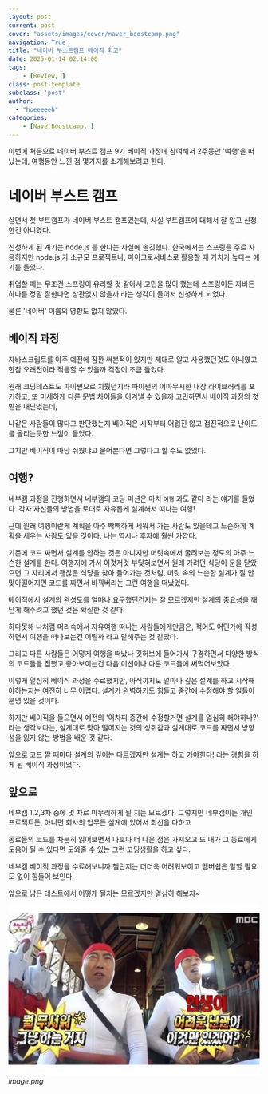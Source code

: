 ```yaml
---
layout: post
current: post
cover: "assets/images/cover/naver_boostcamp.png"
navigation: True
title: "네이버 부스트캠프 베이직 회고"
date: 2025-01-14 02:14:00
tags:
    - [Review, ]
class: post-template
subclass: 'post'
author: 
  - "hoeeeeeh"
categories:
    - [NaverBoostcamp, ]
---
```


이번에 처음으로 네이버 부스트 캠프 9기 베이직 과정에 참여해서 2주동안 '여행'을 떠났는데, 여행동안 느낀 점 몇가지를 소개해보려고 한다.


# 네이버 부스트 캠프


살면서 첫 부트캠프가 네이버 부스트 캠프였는데, 사실 부트캠프에 대해서 잘 알고 신청한건 아니였다.


신청하게 된 계기는 node.js 를 한다는 사실에 솔깃했다. 한국에서는 스프링을 주로 사용하지만 node.js 가 소규모 프로젝트나, 마이크로서비스로 활용할 때 가치가 높다는 얘기를 들었다.


취업할 때는 무조건 스프링이 유리할 것 같아서 고민을 많이 했는데 스프링이든 자바든 하나를 정말 잘한다면 상관없지 않을까 라는 생각이 들어서 신청하게 되었다.


물론 '네이버' 이름의 영향도 없지 않았다.


## 베이직 과정


자바스크립트를 아주 예전에 잠깐 써본적이 있지만 제대로 알고 사용했던것도 아니였고 한참 오래전이라 적응할 수 있을까 걱정이 조금 들었다.


원래 코딩테스트도 파이썬으로 치뤘던지라 파이썬의 어마무시한 내장 라이브러리를 포기하고, 또 미세하게 다른 문법 차이들을 이겨낼 수 있을까 고민하면서 베이직 과정의 첫 발을 내딛었는데,


나같은 사람들이 많다고 판단했는지 베이직은 시작부터 어렵진 않고 점진적으로 난이도를 올리는듯한 느낌이 들었다.


그치만 베이직이 마냥 쉬웠냐고 물어본다면 그렇다고 할 수도 없었다.


## 여행?


네부캠 과정을 진행하면서 네부캠의 코딩 미션은 마치 `여행` 과도 같다 라는 얘기를 들었다. 각자 자신들의 방법을 토대로 자유롭게 설계해서 떠나는 여행!


근데 원래 여행이란게 계획을 아주 빡빡하게 세워서 가는 사람도 있을테고 느슨하게 계획을 세우는 사람도 있을 것이다. 나는 역시나 후자에 훨씬 가깝다.


기존에 코드 짜면서 설계를 안하는 것은 아니지만 머릿속에서 굴려보는 정도의 아주 느슨한 설계를 한다. 여행지에 가서 이것저것 부딪혀보면서 원래 가려던 식당이 문을 닫았으면 그 자리에서 괜찮은 식당을 찾아 들어가는 것처럼, 머릿 속의 느슨한 설계가 잘 안맞아떨어지면 코드를 짜면서 바꿔버리는 그런 여행을 떠났었다.


베이직에서 설계의 완성도를 얼마나 요구했던건지는 잘 모르겠지만 설계의 중요성을 깨닫게 해주려고 했던 것은 확실한 것 같다.


하다못해 나처럼 머리속에서 자유여행 떠나는 사람들에게만큼은, 적어도 어딘가에 작성하면서 여행을 떠나보는건 어떨까 라고 말해주는 것 같았다.


그리고 다른 사람들은 어떻게 여행을 떠났나 깃허브에 들어가서 구경하면서 다양한 방식의 코드들을 접했고 좋아보이는건 다음 미션이나 다른 코드들에 써먹어보았다.


이렇게 열심히 베이직 과정을 수료했지만, 아직까지도 얼마나 깊은 설계를 하고 시작해야하는지는 여전히 너무 어렵다. 설계가 완벽하기도 힘들고 중간에 수정해야 할 일들이 분명 있을 것이다.


하지만 베이직을 들으면서 예전의 '어차피 중간에 수정할거면 설계를 열심히 해야하나?' 라는 생각보다는, 설계대로 맞아 떨어지는 것의 성취감과 설계대로 코드를 짜면서 방향성을 잃지 않는 방법을 배운 것 같다.


앞으로 코드 짤 때마다 설계의 깊이는 다르겠지만 설계는 하고 가야한다! 라는 경험을 하게 된 베이직 과정이었다.


## 앞으로


네부캠 1,2,3차 중에 몇 차로 마무리하게 될 지는 모르겠다. 그렇지만 네부캠이든 개인 프로젝트든, 아니면 회사의 업무든 설계에 있어서 최선을 다하고


동료들의 코드를 차분히 읽어보면서 나보다 더 나은 점은 가져오고 또 내가 그 동료에게 도움이 될 수 있다면 도와줄 수 있는 그런 코딩생활을 하고 싶다.


네부캠 베이직 과정을 수료해보니까 챌린지는 더더욱 어려워보이고 멤버쉽은 말할 필요도 없이 힘들어 보인다.


앞으로 남은 테스트에서 어떻게 될지는 모르겠지만 열심히 해보자~


![0](/upload/2025-01-14-네이버_부스트캠프_베이직_회고.md/0.png)_image.png_

